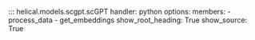 ::: helical.models.scgpt.scGPT
    handler: python
    options:
      members:
        - process_data
        - get_embeddings
      show_root_heading: True
      show_source: True